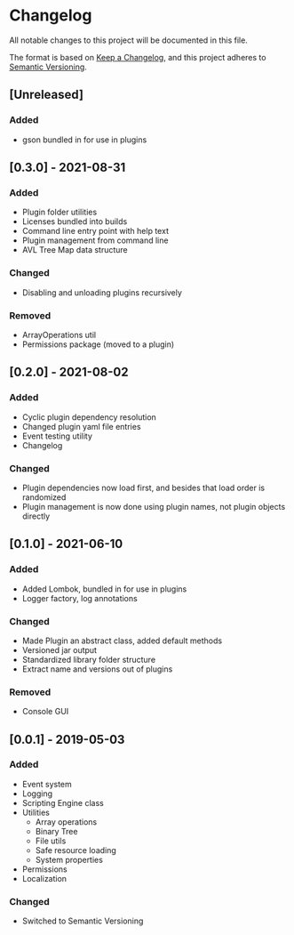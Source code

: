 # Changelog
All notable changes to this project will be documented in this file.

The format is based on [Keep a Changelog](https://keepachangelog.com/en/1.0.0/),
and this project adheres to [Semantic Versioning](https://semver.org/spec/v2.0.0.html).

## [Unreleased]
### Added
- gson bundled in for use in plugins

## [0.3.0] - 2021-08-31
### Added
- Plugin folder utilities
- Licenses bundled into builds
- Command line entry point with help text
- Plugin management from command line
- AVL Tree Map data structure

### Changed
- Disabling and unloading plugins recursively

### Removed
- ArrayOperations util
- Permissions package (moved to a plugin)

## [0.2.0] - 2021-08-02
### Added
- Cyclic plugin dependency resolution
- Changed plugin yaml file entries
- Event testing utility
- Changelog

### Changed
- Plugin dependencies now load first, and besides that load order is randomized
- Plugin management is now done using plugin names, not plugin objects directly

## [0.1.0] - 2021-06-10
### Added
- Added Lombok, bundled in for use in plugins
- Logger factory, log annotations

### Changed
- Made Plugin an abstract class, added default methods
- Versioned jar output
- Standardized library folder structure
- Extract name and versions out of plugins

### Removed
- Console GUI

## [0.0.1] - 2019-05-03
### Added
- Event system
- Logging
- Scripting Engine class
- Utilities
	- Array operations
	- Binary Tree
	- File utils
	- Safe resource loading
	- System properties
- Permissions
- Localization

### Changed
- Switched to Semantic Versioning